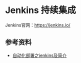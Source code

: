 # Jenkins 持续集成


Jenkins官网：https://jenkins.io/



## 参考资料
- [自动化部署之jenkins及简介](https://www.cnblogs.com/jimmy-xuli/p/9020825.html)

